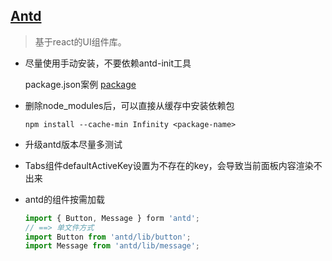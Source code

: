 ## [Antd](http://ant.design/docs/react/introduce)

  > 基于react的UI组件库。

* 尽量使用手动安装，不要依赖antd-init工具

  package.json案例 [package](./examples)

* 删除node_modules后，可以直接从缓存中安装依赖包

  `npm install --cache-min Infinity <package-name>`

* 升级antd版本尽量多测试

* Tabs组件defaultActiveKey设置为不存在的key，会导致当前面板内容渲染不出来

* antd的组件按需加载

  ```js
  import { Button, Message } form 'antd';
  // ==> 单文件方式
  import Button from 'antd/lib/button';
  import Message from 'antd/lib/message';
  ```
